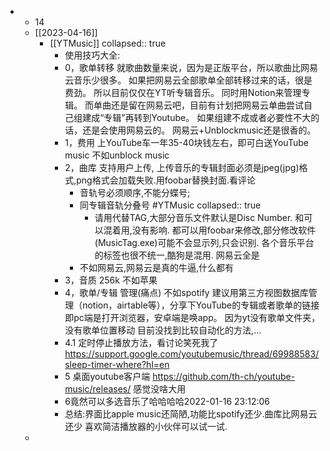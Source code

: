 -
	- 14
	- [[2023-04-16]]
		- [[YTMusic]]
		  collapsed:: true
			- 使用技巧大全:
			- 0，歌单转移
			  就歌曲数量来说，因为是正版平台，所以歌曲比网易云音乐少很多。
			  如果把网易云全部歌单全部转移过来的话，很是费劲。
			  所以目前仅仅在YT听专辑音乐。
			  同时用Notion来管理专辑。
			  而单曲还是留在网易云吧，目前有计划把网易云单曲尝试自己组建成“专辑”再转到Youtube。 如果组建不成或者必要性不大的话，还是会使用网易云的。
			  网易云+Unblockmusic还是很香的。
			- 1，费用
			  上YouTube车一年35-40块钱左右，即可白送YouTube music
			  不如unblock music
			- 2，曲库
			  支持用户上传,
			  上传音乐的专辑封面必须是jpeg(jpg)格式,png格式会加载失败.用foobar替换封面.看评论
				- 音轨号必须顺序,不能分蝶号;
				- 同专辑音轨分叠号 #YTMusic
				  collapsed:: true
					- 请用<DISC>代替<Disc Number>TAG,大部分音乐文件默认是Disc Number.
					  <TRACK>和<Track Number>可以混着用,没有影响.
					  都可以用foobar来修改,部分修改软件(MusicTag.exe)可能不会显示<DISC>列,只会识别<DISC NUMBER>.
					  各个音乐平台的标签也很不统一,酷狗是<DISC><Disc Number>混用. 网易云全是<Disc Number>
				- 不如网易云,网易云是真的牛逼,什么都有
			- 3，音质
			  256k
			  不如苹果
			- 4，歌单/专辑 管理(痛点)
			  不如spotify
			  建议用第三方视图数据库管理（notion，airtable等），分享下YouTube的专辑或者歌单的链接即pc端是打开浏览器，安卓端是唤app。
			  因为yt没有歌单文件夹，没有歌单位置移动
			  目前没找到比较自动化的方法,...
			- 4.1 定时停止播放方法，看讨论笑死我了
			  https://support.google.com/youtubemusic/thread/69988583/sleep-timer-where?hl=en
			- 5 桌面youtube客户端
			  https://github.com/th-ch/youtube-music/releases/
			  感觉没啥大用
			- 6竟然可以多选音乐了哈哈哈哈2022-01-16 23:12:06
			- 总结:界面比apple music还简陋,功能比spotify还少.曲库比网易云还少
			  喜欢简洁播放器的小伙伴可以试一试.
	-